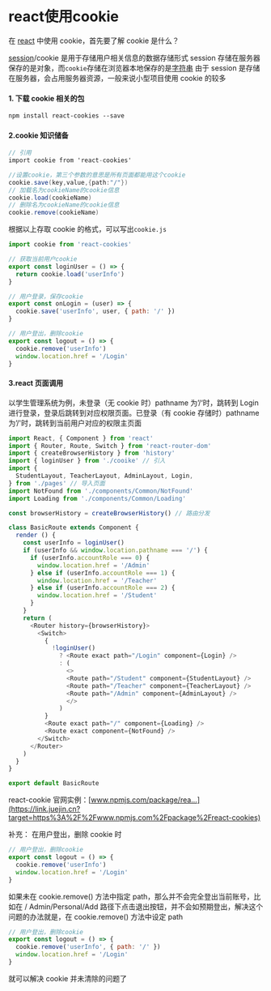 # react使用cookie

在 [react](https://link.juejin.cn?target=) 中使用 cookie，首先要了解 cookie 是什么？

[session](https://link.juejin.cn?target=)/cookie 是用于存储用户相关信息的数据存储形式
 session 存储在服务器保存的是对象，而`cookie`存储在浏览器本地保存的是[字符串](https://link.juejin.cn?target=)
 由于 session 是存储在服务器，会占用服务器资源，一般来说小型项目使用 cookie 的较多

#### 1. 下载 cookie 相关的包

```css
npm install react-cookies --save
```

#### 2.cookie 知识储备

```csharp
// 引用
import cookie from 'react-cookies'

//设置cookie，第三个参数的意思是所有页面都能用这个cookie
cookie.save(key,value,{path:"/"})
// 加载名为cookieName的cookie信息
cookie.load(cookieName)
// 删除名为cookieName的cookie信息
cookie.remove(cookieName)
```

根据以上存取 cookie 的格式，可以写出`cookie.js`

```javascript
import cookie from 'react-cookies'

// 获取当前用户cookie
export const loginUser = () => {
  return cookie.load('userInfo')
}

// 用户登录，保存cookie
export const onLogin = (user) => {
  cookie.save('userInfo', user, { path: '/' })
}

// 用户登出，删除cookie
export const logout = () => {
  cookie.remove('userInfo')
  window.location.href = '/Login'
}
```

#### 3.react 页面调用

以学生管理系统为例，未登录（无 cookie 时）pathname 为’/‘时，跳转到 Login 进行登录，登录后跳转到对应权限页面。已登录（有 cookie 存储时）pathname 为’/'时，跳转到当前用户对应的权限主页面

```javascript
import React, { Component } from 'react'
import { Router, Route, Switch } from 'react-router-dom'
import { createBrowserHistory } from 'history'
import { loginUser } from './cooike' // 引入
import {
  StudentLayout, TeacherLayout, AdminLayout, Login,
} from './pages' // 导入页面
import NotFound from './components/Common/NotFound'
import Loading from './components/Common/Loading'

const browserHistory = createBrowserHistory() // 路由分发

class BasicRoute extends Component {
  render () {
    const userInfo = loginUser()
    if (userInfo && window.location.pathname === '/') {
      if (userInfo.accountRole === 0) {
        window.location.href = '/Admin'
      } else if (userInfo.accountRole === 1) {
        window.location.href = '/Teacher'
      } else if (userInfo.accountRole === 2) {
        window.location.href = '/Student'
      }
    }
    return (
      <Router history={browserHistory}>
        <Switch>
          {
            !loginUser()
              ? <Route exact path="/Login" component={Login} />
              : (
                <>
                <Route path="/Student" component={StudentLayout} />
                <Route path="/Teacher" component={TeacherLayout} />
                <Route path="/Admin" component={AdminLayout} />
                </>
              )
          }
          <Route exact path="/" component={Loading} />
          <Route exact component={NotFound} />
        </Switch>
      </Router>
    )
  }
}

export default BasicRoute
```

react-cookie 官网实例：[www.npmjs.com/package/rea…](https://link.juejin.cn?target=https%3A%2F%2Fwww.npmjs.com%2Fpackage%2Freact-cookies)

补充：
 在用户登出，删除 cookie 时

```javascript
// 用户登出，删除cookie
export const logout = () => {
  cookie.remove('userInfo')
  window.location.href = '/Login'
}
```

如果未在 cookie.remove() 方法中指定 path，那么并不会完全登出当前账号，比如在 / Admin/Personal/Add 路径下点击退出按钮，并不会如预期登出，解决这个问题的办法就是，在 cookie.remove() 方法中设定 path

```javascript
// 用户登出，删除cookie
export const logout = () => {
  cookie.remove('userInfo', { path: '/' })
  window.location.href = '/Login'
}
```

就可以解决 cookie 并未清除的问题了